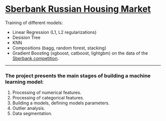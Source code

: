 # [Sberbank Russian Housing Market](https://www.kaggle.com/competitions/sberbank-russian-housing-market)
Training of different models:
- Linear Regression (L1, L2 regularizations)
- Desision Tree
- KNN
- Compositions (bagg, random forest, stacking)
- Gradient Boosting (xgboost, catboost, lightgbm)
on the data of the [Sberbank competition](https://www.kaggle.com/competitions/sberbank-russian-housing-market).
____
### The project presents the main stages of building a machine learning model:
1. Processing of numerical features.
2. Processing of categorical features.
3. Building a models, defining models parameters.
4. Outlier analysis.
5. Data segmentation.
